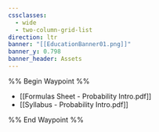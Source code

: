 ```yaml
---
cssclasses:
  - wide
  - two-column-grid-list
direction: ltr
banner: "[[EducationBanner01.png]]"
banner_y: 0.798
banner_header: Assets
---
```


%% Begin Waypoint %%
- [[Formulas Sheet - Probability Intro.pdf]]
- [[Syllabus - Probability Intro.pdf]]

%% End Waypoint %%